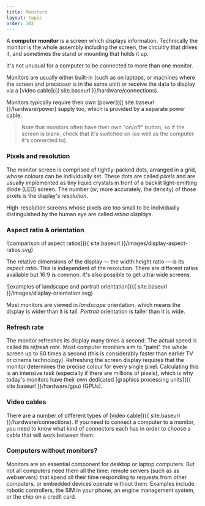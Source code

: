 ```yaml
---
title: Monitors
layout: topic
order: 102
---
```


A **computer monitor** is a screen which displays information. Technically the
monitor is the whole assembly including the screen, the circuitry that drives
it, and sometimes the stand or mounting that holds it up.

It's not unusual for a computer to be connected to more than one monitor.

Monitors are usually either built-in (such as on laptops, or machines where the
screen and processor is in the same unit) or receive the data to display via a
[video cable]({{ site.baseurl }}/hardware/connections).

Monitors typically require their own [power]({{ site.baseurl }}/hardware/power)
supply too, which is provided by a separate power cable.

> Note that monitors often have their own "on/off" button, so if the screen
> is blank, check that it's switched on (as well as the computer it's connected
> to).

### Pixels and resolution

The monitor screen is comprised of tightly-packed dots, arranged in a grid,
whose colours can be individually set. These dots are called _pixels_ and
are usually implemented as tiny liquid crystals in front of a backlit 
light-emitting diode (LED) screen. The number (or, more accurately, the density)
of those pixels is the display's _resolution_.

High-resolution screens whose pixels are too small to be individually
distinguished by the human eye are called _retina displays_.


### Aspect ratio & orientation

![comparison of aspect ratios]({{ site.baseurl }}/images/display-aspect-ratios.svg)

The relative dimensions of the display — the width:height ratio — is its
_aspect ratio_. This is independent of the resolution. There are different
ratios available but 16:9 is common. It's also possible to get ultra-wide
screens.

![examples of landscape and portrait orientation]({{ site.baseurl }}/images/display-orientation.svg)

Most monitors are viewed in _landscape_ orientation, which means the display is
wider than it is tall. _Portrait_ orientation is taller than it is wide.

### Refresh rate

The monitor refreshes its display many times a second. The actual speed is
called its _refresh rate_. Most computer monitors aim to "paint" the whole
screen up to 60 times a second (this is considerably faster than earlier TV or
cinema technology). Refreshing the screen display requires that the monitor
determines the precise colour for every single pixel. Calculating this is an
intensive task (especially if there are millions of pixels), which is why
today's monitors have their own dedicated
[graphics processing units]({{ site.baseurl }}/hardware/gpu) (GPUs).


### Video cables

There are a number of different types of
[video cable]({{ site.baseurl }}/hardware/connections). If you need to connect
a computer to a monitor, you need to know what kind of connectors each has in
order to choose a cable that will work between them.

### Computers without monitors?

Monitors are an essential component for desktop or laptop computers. But not
all computers need them all the time: remote servers (such as as webservers)
that spend all their time responding to requests from other computers, or
embedded devices operate without them. Examples include robotic controllers,
the SIM in your phone, an engine management system, or the chip on a credit
card.
